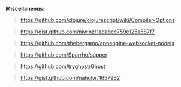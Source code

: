 **Miscellaneous:**

> https://github.com/clojure/clojurescript/wiki/Compiler-Options

> https://gist.github.com/niwinz/1adabcc759e125a587f7

> https://github.com/thebergamo/appengine-websocket-nodejs

> https://github.com/Sparrho/supper

> https://github.com/tryghost/Ghost

> https://gist.github.com/naholyr/1657932
